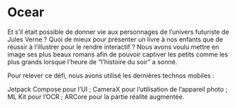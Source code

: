 # Ocear

Et s’il était possible de donner vie aux personnages de l’univers futuriste de Jules Verne ? Quoi de mieux pour présenter un livre à nos enfants que de réussir à l’illustrer pour le rendre interactif ? Nous avons voulu mettre en image ses plus beaux romans afin de pouvoir captiver les petits comme les plus grands lorsque l’heure de “l’histoire du soir” a sonné.

Pour relever ce défi, nous avons utilisé les dernières technos mobiles :

Jetpack Compose pour l’UI ;
CameraX pour l’utilisation de l’appareil photo ;
ML Kit pour l’OCR ;
ARCore pour la partie réalité augmentée.

